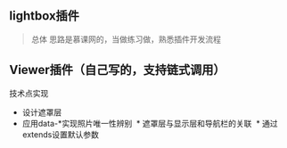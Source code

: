 ﻿ ## lightbox插件
> 总体 思路是慕课网的，当做练习做，熟悉插件开发流程

 ## Viewer插件（自己写的，支持链式调用）
  技术点实现
  * 设计遮罩层
  * 应用data-*实现照片唯一性辨别
  * 遮罩层与显示层和导航栏的关联
  * 通过extends设置默认参数
     
